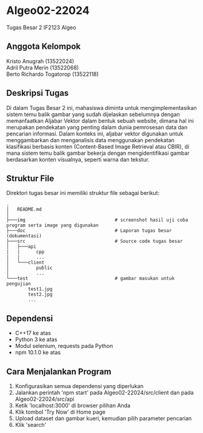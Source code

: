 # Algeo02-22024
Tugas Besar 2 IF2123 Algeo

## Anggota Kelompok
Kristo Anugrah                 (13522024) <br/>
Adril Putra Merin              (13522068) <br/>
Berto Richardo Togatorop       (13522118) <br/>

## Deskripsi Tugas
Di dalam Tugas Besar 2 ini, mahasiswa diminta untuk mengimplementasikan sistem temu balik gambar yang sudah dijelaskan sebelumnya dengan memanfaatkan Aljabar Vektor dalam bentuk sebuah website, dimana hal ini merupakan pendekatan yang penting dalam dunia pemrosesan data dan pencarian informasi. Dalam konteks ini, aljabar vektor digunakan untuk menggambarkan dan menganalisis data menggunakan pendekatan klasifikasi berbasis konten (Content-Based Image Retrieval atau CBIR), di mana sistem temu balik gambar bekerja dengan mengidentifikasi gambar berdasarkan konten visualnya, seperti warna dan tekstur.

## Struktur File
Direktori tugas besar ini memiliki struktur file sebagai berikut:
```shell
.
│   README.md
│
├───img                                 # screenshot hasil uji coba program serta image yang digunakan            
├───doc                                 # Laporan tugas besar (dokumentasi)
├───src                                 # Source code tugas besar
│   ├───api
|   |      cpp
|   |      ...
│   └───client
│          public
│          ...
└───test                                # gambar masukan untuk pengujian
        test1.jpg
        test2.jpg
        ...   
```
## Dependensi
* C++17 ke atas
* Python 3 ke atas
* Modul selenium, requests pada Python
* npm 10.1.0 ke atas

## Cara Menjalankan Program
1. Konfigurasikan semua dependensi yang diperlukan
2. Jalankan perintah 'npm start' pada Algeo02-22024/src/client dan pada Algeo02-22024/src/api
3. Ketik 'localhost:3000' di browser pilihan Anda
4. Klik tombol 'Try Now' di Home page
5. Upload dataset dan gambar kueri, kemudian pilih parameter pencarian
6. Klik 'search'
